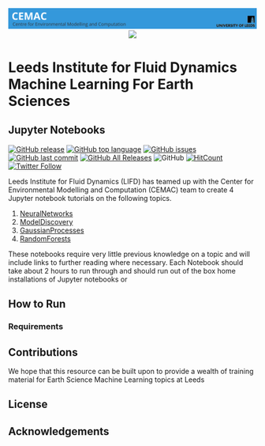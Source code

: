 <div align="center">
<a href="https://www.cemac.leeds.ac.uk/">
  <img src="https://github.com/cemac/cemac_generic/blob/master/Images/cemac.png"></a>
  <a href="https://fluids.leeds.ac.uk//">
  <img src="https://github.com/cemac/LFID_ENV_ML_NOTEBOOKS/blob/master/images/LIFDlogo.png"></a>
  <br>
</div>

# Leeds Institute for Fluid Dynamics Machine Learning For Earth Sciences #
## Jupyter Notebooks ##

 [![GitHub release](https://img.shields.io/github/release/cemac/LFID_ENV_ML_NOTEBOOKS.svg)](https://github.com/cemac/LFID_ENV_ML_NOTEBOOKS/releases) [![GitHub top language](https://img.shields.io/github/languages/top/cemac/LFID_ENV_ML_NOTEBOOKS.svg)](https://github.com/cemac/LFID_ENV_ML_NOTEBOOKS) [![GitHub issues](https://img.shields.io/github/issues/cemac/LFID_ENV_ML_NOTEBOOKS.svg)](https://github.com/cemac/LFID_ENV_ML_NOTEBOOKS/issues) [![GitHub last commit](https://img.shields.io/github/last-commit/cemac/LFID_ENV_ML_NOTEBOOKS.svg)](https://github.com/cemac/LFID_ENV_ML_NOTEBOOKS/commits/master) [![GitHub All Releases](https://img.shields.io/github/downloads/cemac/LFID_ENV_ML_NOTEBOOKS/total.svg)](https://github.com/cemac/LFID_ENV_ML_NOTEBOOKS/releases) ![GitHub](https://img.shields.io/github/license/cemac/LFID_ENV_ML_NOTEBOOKS.svg)
[![HitCount](http://hits.dwyl.io/{cemac}/{LFID_ENV_ML_NOTEBOOKS}.svg)](http://hits.dwyl.io/{cemac}/{LFID_ENV_ML_NOTEBOOKS})
[![Twitter Follow](https://img.shields.io/twitter/follow/FluidsLeeds.svg?style=social&label=Follow)](https://twitter.com/FluidsLeeds)

Leeds Institute for Fluid Dynamics (LIFD) has teamed up with the Center for Environmental Modelling and Computation (CEMAC) team to create 4 Jupyter notebook tutorials on the following topics.

1. [NeuralNetworks](NeuralNetworks)
2. [ModelDiscovery](ModelDiscovery)
3. [GaussianProcesses](GaussianProcesses)
4. [RandomForests](RandomForests)

These notebooks require very little previous knowledge on a topic and will include links to further reading where necessary. Each Notebook should take about 2 hours to run through and should run out of the box home installations of Jupyter notebooks or

## How to Run

### Requirements

## Contributions

We hope that this resource can be built upon to provide a wealth of training material for Earth Science Machine Learning topics at Leeds

## License

## Acknowledgements
